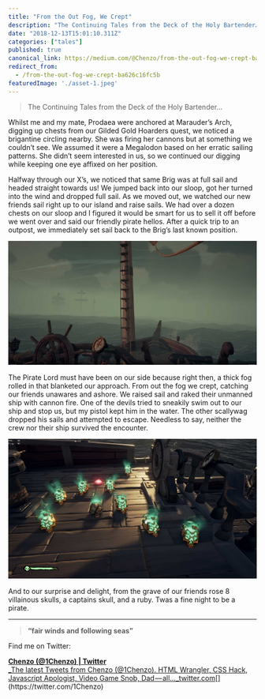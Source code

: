```yaml
---
title: "From the Out Fog, We Crept"
description: "The Continuing Tales from the Deck of the Holy Bartender…"
date: "2018-12-13T15:01:10.311Z"
categories: ["tales"]
published: true
canonical_link: https://medium.com/@Chenzo/from-the-out-fog-we-crept-ba626c16fc5b
redirect_from:
  - /from-the-out-fog-we-crept-ba626c16fc5b
featuredImage: './asset-1.jpeg'
---
```


> The Continuing Tales from the Deck of the Holy Bartender…

Whilst me and my mate, Prodaea were anchored at Marauder’s Arch, digging up chests from our Gilded Gold Hoarders quest, we noticed a brigantine circling nearby. She was firing her cannons but at something we couldn’t see. We assumed it were a Megalodon based on her erratic sailing patterns. She didn’t seem interested in us, so we continued our digging while keeping one eye affixed on her position.

Halfway through our X’s, we noticed that same Brig was at full sail and headed straight towards us! We jumped back into our sloop, got her turned into the wind and dropped full sail. As we moved out, we watched our new friends sail right up to our island and raise sails. We had over a dozen chests on our sloop and I figured it would be smart for us to sell it off before we went over and said our friendly pirate hellos. After a quick trip to an outpost, we immediately set sail back to the Brig’s last known position.

![From out the fog we crept…](./asset-1.jpeg)

The Pirate Lord must have been on our side because right then, a thick fog rolled in that blanketed our approach. From out the fog we crept, catching our friends unawares and ashore. We raised sail and raked their unmanned ship with cannon fire. One of the devils tried to sneakily swim out to our ship and stop us, but my pistol kept him in the water. The other scallywag dropped his sails and attempted to escape. Needless to say, neither the crew nor their ship survived the encounter.

![plunder](./asset-2.jpeg)

And to our surprise and delight, from the grave of our friends rose 8 villainous skulls, a captains skull, and a ruby. Twas a fine night to be a pirate.

---

> **“fair winds and following seas”**

Find me on Twitter:

[**Chenzo (@1Chenzo) | Twitter**  
_The latest Tweets from Chenzo (@1Chenzo). HTML Wrangler, CSS Hack, Javascript Apologist, Video Game Snob, Dad — all…_twitter.com](https://twitter.com/1Chenzo "https://twitter.com/1Chenzo")[](https://twitter.com/1Chenzo)
